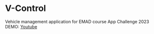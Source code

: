# V-Control

Vehicle management application for EMAD course App Challenge 2023
DEMO: [Youtube](https://youtu.be/FsCRqCvfcQk) 
